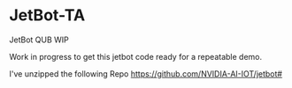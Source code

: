 # JetBot-TA
JetBot QUB WIP

Work in progress to get this jetbot code ready for a repeatable demo. 

I've unzipped the following Repo https://github.com/NVIDIA-AI-IOT/jetbot#